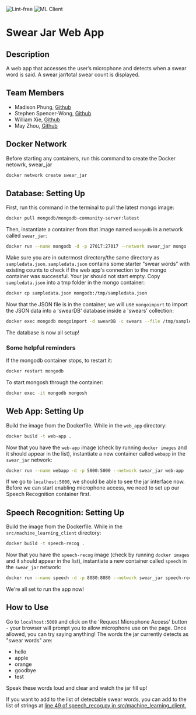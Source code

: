 ![Lint-free](https://github.com/nyu-software-engineering/containerized-app-exercise/actions/workflows/lint.yml/badge.svg)
![ML Client](https://github.com/software-students-fall2024/4-containers-kablam/actions/workflows/ml-tests.yaml/badge.svg)

# Swear Jar Web App

## Description

A web app that accesses the user’s microphone and detects when a swear word is said. A swear jar/total swear count is displayed.

## Team Members

- Madison Phung, [Github](https://github.com/mkphung29)
- Stephen Spencer-Wong, [Github](https://github.com/StephenS2021)
- William Xie, [Github](https://github.com/seeyeh)
- May Zhou, [Github](https://github.com/zz4206)

## Docker Network
Before starting any containers, run this command to create the Docker netowrk, swear_jar
```bash
docker network create swear_jar
```

## Database: Setting Up

First, run this command in the terminal to pull the latest mongo image:

```bash
docker pull mongodb/mongodb-community-server:latest
```

Then, instantiate a container from that image named `mongodb` in a network called `swear_jar`:

```bash
docker run --name mongodb -d -p 27017:27017 --network swear_jar mongo
```

Make sure you are in outermost directory/the same directory as `sampledata.json`. `sampledata.json` contains some starter "swear words" with existing counts to check if the web app's connection to the mongo container was successful. Your jar should not start empty. Copy `sampledata.json` into a tmp folder in the mongo container:

```bash
docker cp sampledata.json mongodb:/tmp/sampledata.json
```

Now that the JSON file is in the container, we will use `mongoimport` to import the JSON data into a 'swearDB' database inside a 'swears' collection:

```bash
docker exec mongodb mongoimport -d swearDB -c swears --file /tmp/sampledata.json
```

The database is now all setup!

### Some helpful reminders

If the mongodb container stops, to restart it:

```bash
docker restart mongodb
```

To start mongosh through the container:

```bash
docker exec -it mongodb mongosh
```

## Web App: Setting Up

Build the image from the Dockerfile. While in the `web_app` directory:

```bash
docker build -t web-app .
```

Now that you have the `web-app` image (check by running `docker images` and it should appear in the list), instantiate a new container called `webapp` in the `swear_jar` network:

```bash
docker run --name webapp -d -p 5000:5000 --network swear_jar web-app
```

If we go to `localhost:5000`, we should be able to see the jar interface now. Before we can start enabling microphone access, we need to set up our Speech Recognition container first.

## Speech Recognition: Setting Up

Build the image from the Dockerfile. While in the `src/machine_learning_client` directory:

```bash
docker build -t speech-recog .
```

Now that you have the `speech-recog` image (check by running `docker images` and it should appear in the list), instantiate a new container called `speech` in the `swear_jar` network:

```bash
docker run --name speech -d -p 8080:8080 --network swear_jar speech-recog
```

We're all set to run the app now!

## How to Use

Go to `localhost:5000` and click on the 'Request Microphone Access' button - your browser will prompt you to allow microphone use on the page. Once allowed, you can try saying anything! The words the jar currently detects as "swear words" are:

- hello
- apple
- orange
- goodbye
- test

Speak these words loud and clear and watch the jar fill up!

If you want to add to the list of detectable swear words, you can add to the list of strings at [line 49 of speech_recog.py in src/machine_learning_client.](https://github.com/software-students-fall2024/4-containers-kablam/blob/b4afdd01ac248f0cc8bfd75250765ec2307fe4de/src/machine_learning_client/speech_recog.py#L49)
